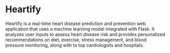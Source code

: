 # Heartify
Heartify is a real-time heart disease prediction and prevention web application that uses a machine learning model integrated with Flask. It analyzes user inputs to assess heart disease risk and provides personalized recommendations on diet, exercise, stress management, and blood pressure monitoring, along with  to top cardiologists and hospitals.
